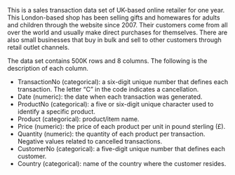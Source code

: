 This is a sales transaction data set of UK-based online retailer for one year. This London-based shop has been selling gifts and homewares for adults and children through the website since 2007. Their customers come from all over the world and usually make direct purchases for themselves. There are also small businesses that buy in bulk and sell to other customers through retail outlet channels.

The data set contains 500K rows and 8 columns. The following is the description of each column.

* TransactionNo (categorical): a six-digit unique number that defines each transaction. The letter “C” in the code indicates a cancellation.
* Date (numeric): the date when each transaction was generated.
* ProductNo (categorical): a five or six-digit unique character used to identify a specific product.
* Product (categorical): product/item name.
* Price (numeric): the price of each product per unit in pound sterling (£).
* Quantity (numeric): the quantity of each product per transaction. Negative values related to cancelled transactions.
* CustomerNo (categorical): a five-digit unique number that defines each customer.
* Country (categorical): name of the country where the customer resides.

